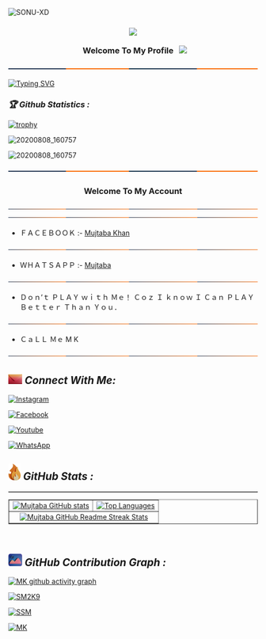 <p align="left"> <img src="https://komarev.com/ghpvc/?username=itz-MK-302&label=Profile%20views&color=eb4d3d&style=flat-square" alt="SONU-XD" /> </p>

</i></b></h3>

<h3 align="center">

  <img src="https://emoji.discord.st/emojis/768b108d-274f-4f44-a634-8477b16efce7.gif" width="25">

  &nbsp; Welcome To My Profile &nbsp;
  <img src="https://emoji.discord.st/emojis/768b108d-274f-4f44-a634-8477b16efce7.gif" width="25">

</h3>

<img align="center" alt="line" src="https://github.com/DalpatRathore/dalpatrathore/blob/main/assets/images/line-1.svg">

[![Typing SVG](https://readme-typing-svg.herokuapp.com?color=%23F70B10&size=27&lines=MY+NAME+is+MUJTABA+)](https://git.io/typing-svg)
<h3><b><i>🏆 Github Statistics :</i></b></h3>

<a href="https://github.com/itz-MK-302"><img title="trophy" src="https://github-profile-trophy.vercel.app/?username=itz-MK-302&theme=monokai"></a>

</p>

<p align="center"> 



![20200808_160757](https://raw.githubusercontent.com/SONU-XD/NOOB/main/91c8d830ddb838dcab089a3d69490add.jpg)

![20200808_160757](https://raw.githubusercontent.com/SONU-XD/NOOB/main/106824690-8dd73a00-66ad-11eb-89e2-53e13ac6f594.gif)

<img align="center" alt="line" src="https://github.com/DalpatRathore/dalpatrathore/blob/main/assets/images/line-1.svg">

<h3 align="center">Welcome To My Account  </h3>

<img align="center" alt="line" src="https://github.com/DalpatRathore/dalpatrathore/blob/main/assets/images/line-2.svg">


<img align="center" alt="line" src="https://github.com/DalpatRathore/dalpatrathore/blob/main/assets/images/line-2.svg">

- ＦＡＣＥＢＯＯＫ :- [Mujtaba Khan](https://www.facebook.com/iTx.MK.302)

<img align="center" alt="line" src="https://github.com/DalpatRathore/dalpatrathore/blob/main/assets/images/line-2.svg">


- ＷＨＡＴＳＡＰＰ :- [Mujtaba](https://wa.me/+923424684410)

<img align="center" alt="line" src="https://github.com/DalpatRathore/dalpatrathore/blob/main/assets/images/line-2.svg">

- Ｄｏｎ’ｔ ＰＬＡＹ ｗｉｔｈ Ｍｅ！ Ｃｏｚ Ｉ ｋｎｏｗ Ｉ Ｃａｎ ＰＬＡＹ Ｂｅｔｔｅｒ Ｔｈａｎ Ｙｏｕ．

<img align="center" alt="line" src="https://github.com/DalpatRathore/dalpatrathore/blob/main/assets/images/line-2.svg">

- ＣａＬＬ Ｍｅ M K

<img align="center" alt="line" src="https://github.com/DalpatRathore/dalpatrathore/blob/main/assets/images/line-2.svg">

<h2><img width="28" src="https://github.com/DalpatRathore/dalpatrathore/blob/main/assets/icons/icon-contact.png" /><i> Connect With Me:</i></h2>

[![Instagram](https://img.shields.io/badge/instagram-red?style=for-the-badge&logo=instagram)](https://www.instagram.com/badmash__673/)

[![Facebook](https://img.shields.io/badge/Facebook-green?style=for-the-badge&logo=facebook)](https://www.facebook.com/iimsonu1)

[![Youtube](https://img.shields.io/badge/Youtube-red?style=for-the-badge&logo=Youtube)](https://youtube.com/channel/UCtRpTQkdoOShDPett68QhOQ)

[![WhatsApp](https://img.shields.io/badge/WhatsApp-green?style=for-the-badge&logo=WhatsApp)](https://wa.me/+14375009817)


<h2> <img width="25" src="https://github.com/DalpatRathore/dalpatrathore/blob/main/assets/icons/icon-stats.png" /><i> GitHub Stats :</i></h2>

<table border="1">

  <table border="1">
  <tr>
    <td valign="top"><a href="https://github.com/itz-MK-302/github-readme-stats"> <img src="https://github-readme-stats.vercel.app/api?username=itz-MK-302&count_private=true&show_icons=true&icon_color=FFA500&title_color=f4791f&bg_color=0,03071e,0F2027,03071e&text_color=abcdef&border_radius=10" alt ="Mujtaba GitHub stats"/></td> </a>
    <td valign="top"> <a href="https://github.com/itz-MK-302/github-readme-stats"> <img src="https://github-readme-stats.vercel.app/api/top-langs/?username=itz-MK-302&layout=compact&langs_count=10" alt ="Top Languages"/></td>
    </a>
  </tr>
   <tr>
    <td colspan="2" align="center"> <a href="https://git.io/streak-stats"> <img src="http://github-readme-streak-stats.herokuapp.com?user=itz-MK-302&hide_border=true&background=f6f8fa&stroke=001427&ring=e36414&fire=e36414&currStreakNum=03045e&sideNums=03045e&currStreakLabel=03045e&sideLabels=240046&dates=fb5607&date_format=j%20M%5B%20Y%5D" alt ="Mujtaba GitHub Readme Streak Stats"/> </a>  </td> 
    
  </tr>
</table>
<br>

<h2><img width="28" src="https://github.com/DalpatRathore/dalpatrathore/blob/main/assets/icons/icon-graph.png" /><i> GitHub Contribution Graph :</i></h2>

[![MK github activity graph](https://my-activity-graph-instance.herokuapp.com/graph?username=itz-MK-302&theme=react-dark&area=true&hide_border=true)](https://github.com/itz-MK-302/github-readme-activity-graph)

<a href="https://github.com/itx-MK-302/SM2K9.git"><img title="SM2K9" src="https://github-readme-stats.vercel.app/api/pin/?username=itz-MK-302&repo=SM2K9&theme=gotham"></a>

<a href="https://github.com/itz-MK-302/SSM.git"><img title="SSM" src="https://github-readme-stats.vercel.app/api/pin/?username=itz-MK-302&repo=SSM&theme=gotham"></a>

<a href="https://github.com/itz-MK-302/MK.git"><img title="MK" src="https://github-readme-stats.vercel.app/api/pin/?username=itz-MK-302&repo=MK&theme=gotham"></a>

